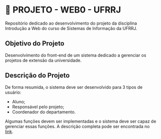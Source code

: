 # 👾 PROJETO - WEB0 - UFRRJ

Repositório dedicado ao desenvolvimento do projeto da disciplina Introdução a Web do curso de Sistemas de Informação da UFRRJ.

## Objetivo do Projeto

Desenvolvimento do front-end de um sistema dedicado a gerenciar os projetos de extensão da universidade. 

## Descrição do Projeto

De forma resumida, o sistema deve ser desenvolvido para 3 tipos de usuário:

- Aluno;
- Responsável pelo projeto;
- Coordenador do departamento.

Algumas funções devem ser implementadas e o sistema deve ser capaz de gerenciar essas funções. 
A descrição completa pode ser encontrada no [link](https://docs.google.com/document/d/1z4RnxCUR_k_qC91TuY2AIhOSi_KR70YD7cM0S4OiD_c/edit).